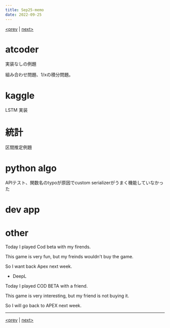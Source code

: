 ```yaml
---
title: Sep25-memo 
date: 2022-09-25 
---
```


[<prev](https://idekworks.github.io/TechnicalMemo/2022/09/24/Sep24.html) | [next>](https://idekworks.github.io/TechnicalMemo/2022/09/26/Sep26.html) 

# atcoder
実装なしの例題

組み合わせ問題、1/xの積分問題。



# kaggle
LSTM 実装

# 統計
区間推定例題

# python algo
APIテスト、関数名のtypoが原因でcustom serializerがうまく機能していなかった

# dev app

# other
Today I played Cod beta with my firends.

This game is very fun, but my freinds wouldn't buy the game.

So I want back Apex next week.

- DeepL

Today I played COD BETA with a friend.

This game is very interesting, but my friend is not buying it.

So I will go back to APEX next week.



***

[<prev](https://idekworks.github.io/TechnicalMemo/2022/09/24/Sep24.html) | [next>](https://idekworks.github.io/TechnicalMemo/2022/09/26/Sep26.html)

